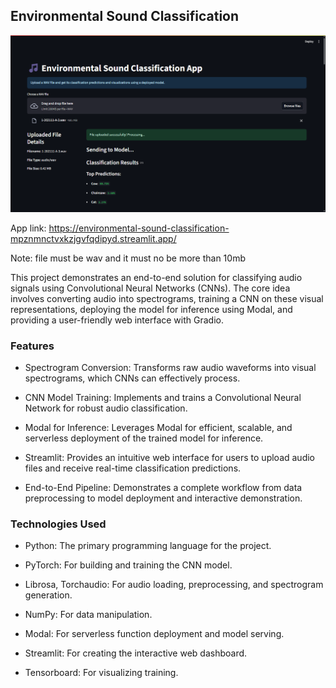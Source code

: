 ## Environmental Sound Classification
![Alt]( ./1.png)

App link: https://environmental-sound-classification-mpznmnctvxkzjgvfqdipyd.streamlit.app/

Note: file must be wav and it must no be more than 10mb

This project demonstrates an end-to-end solution for classifying audio signals using Convolutional Neural Networks (CNNs). The core idea involves converting audio into spectrograms, training a CNN on these visual representations, deploying the model for inference using Modal, and providing a user-friendly web interface with Gradio.

### Features
- Spectrogram Conversion: Transforms raw audio waveforms into visual spectrograms, which CNNs can effectively process.

- CNN Model Training: Implements and trains a Convolutional Neural Network for robust audio classification.

- Modal for Inference: Leverages Modal for efficient, scalable, and serverless deployment of the trained model for inference.

- Streamlit: Provides an intuitive web interface for users to upload audio files and receive real-time classification predictions.

- End-to-End Pipeline: Demonstrates a complete workflow from data preprocessing to model deployment and interactive demonstration.

### Technologies Used
- Python: The primary programming language for the project.

- PyTorch: For building and training the CNN model.

- Librosa, Torchaudio: For audio loading, preprocessing, and spectrogram generation.

- NumPy: For data manipulation.

- Modal: For serverless function deployment and model serving.

- Streamlit: For creating the interactive web dashboard.

- Tensorboard: For visualizing training.

